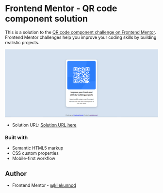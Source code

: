 # Frontend Mentor - QR code component solution

This is a solution to the [QR code component challenge on Frontend Mentor](https://www.frontendmentor.io/challenges/qr-code-component-iux_sIO_H). Frontend Mentor challenges help you improve your coding skills by building realistic projects. 


![](solution.png)


- Solution URL: [Solution URL here](https://kilekunnod.github.io/)


### Built with

- Semantic HTML5 markup
- CSS custom properties
- Mobile-first workflow

## Author

- Frontend Mentor - [@kilekunnod](https://www.frontendmentor.io/profile/kilekunnod)
